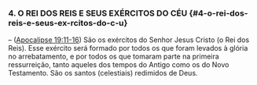 ### 4\. O REI DOS REIS E SEUS EXÉRCITOS DO CÉU {#4-o-rei-dos-reis-e-seus-ex-rcitos-do-c-u}

– ([Apocalipse 19:11-16](http://bibliaonline.com.br/acf/ap/19/11-16)) São os exércitos do Senhor Jesus Cristo (o Rei dos Reis). Esse exército será formado por todos os que foram levados à glória no arrebatamento, e por todos os que tomaram parte na primeira ressurreição, tanto aqueles dos tempos do Antigo como os do Novo Testamento. São os santos (celestiais) redimidos de Deus.